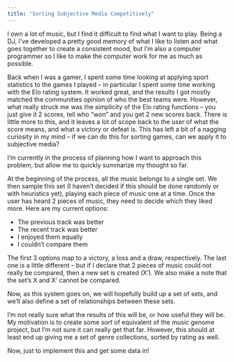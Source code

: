 ```yaml
---
title: "Sorting Subjective Media Competitively"
---
```


I own a lot of music, but I find it difficult to find what I want to play. Being
a DJ, I’ve developed a pretty good memory of what I like to listen and what goes
together to create a consistent mood, but I’m also a computer programmer so I
like to make the computer work for me as much as possible.

Back when I was a gamer, I spent some time looking at applying sport statistics
to the games I played – in particular I spent some time working with the Elo
rating system. It worked great, and the results I got mostly matched the
communities opinion of who the best teams were. However, what really struck me
was the simplicity of the Elo rating functions – you just give it 2 scores, tell
who “won” and you get 2 new scores back. There is little more to this, and it
leaves a lot of scope back to the user of what the score means, and what a
victory or defeat is. This has left a bit of a nagging curiosity in my mind – if
we can do this for sorting games, can we apply it to subjective media?

I’m currently in the process of planning how I want to approach this problem,
but allow me to quickly summarize my thought so far.

At the beginning of the process, all the music belongs to a single set. We then
sample this set (I haven’t decided if this should be done randomly or with
heuristics yet), playing each piece of music one at a time. Once the user has
heard 2 pieces of music, they need to decide which they liked more. Here are my
current options:

- The previous track was better
- The recent track was better
- I enjoyed them equally
- I couldn’t compare them

The first 3 options map to a victory, a loss and a draw, respectively. The last
one is a little different – but if I declare that 2 pieces of music could not
really be compared, then a new set is created (X’). We also make a note that the
set’s X and X’ cannot be compared.

Now, as this system goes on, we will hopefully build up a set of sets, and we’ll
also define a set of relationships between these sets.

I’m not really sure what the results of this will be, or how useful they will
be. My motivation is to create some sort of equivalent of the music genome
project, but I’m not sure it can really get that far. However, this should at
least end up giving me a set of genre collections, sorted by rating as well.

Now, just to implement this and get some data in!
